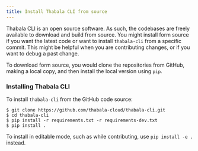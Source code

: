 ```yaml
---
title: Install Thabala CLI from source
---
```


Thabala CLI is an open source software. As such, the codebases are freely available to download and build from source. You might install form source if you want the latest code or want to install `thabala-cli` from a specific commit. This might be helpful when you are contributing changes, or if you want to debug a past change.

To download form source, you would clone the repositories from GitHub, making a local copy, and then install the local version using `pip`.

### Installing Thabala CLI

To install `thabala-cli` from the GitHub code source:

```shell
$ git clone https://github.com/thabala-cloud/thabala-cli.git
$ cd thabala-cli
$ pip install -r requirements.txt -r requirements-dev.txt
$ pip install .
```

To install in editable mode, such as while contributing, use `pip install -e .` instead.
